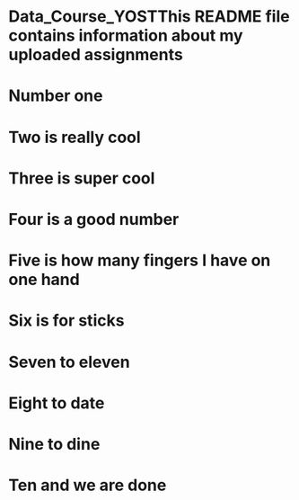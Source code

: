 # Data_Course_YOSTThis README file contains information about my uploaded assignments
# Number one
# Two is really cool
# Three is super cool
# Four is a good number
# Five is how many fingers I have on one hand
# Six is for sticks
# Seven to eleven
# Eight to date
# Nine to dine
# Ten and we are done